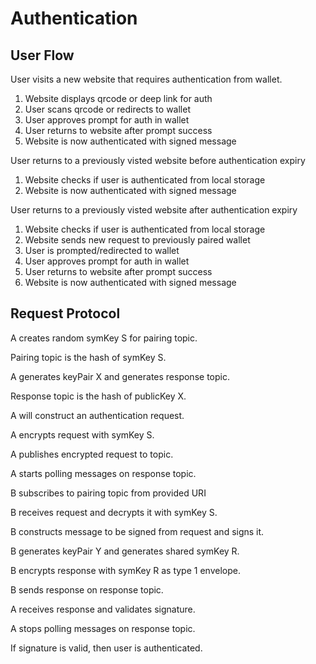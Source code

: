 # Authentication

## User Flow

User visits a new website that requires authentication from wallet.

1. Website displays qrcode or deep link for auth
2. User scans qrcode or redirects to wallet
3. User approves prompt for auth in wallet
4. User returns to website after prompt success
5. Website is now authenticated with signed message

User returns to a previously visted website before authentication expiry

1. Website checks if user is authenticated from local storage
2. Website is now authenticated with signed message

User returns to a previously visted website after authentication expiry

1. Website checks if user is authenticated from local storage
2. Website sends new request to previously paired wallet
3. User is prompted/redirected to wallet
4. User approves prompt for auth in wallet
5. User returns to website after prompt success
6. Website is now authenticated with signed message

## Request Protocol

A creates random symKey S for pairing topic.

Pairing topic is the hash of symKey S.

A generates keyPair X and generates response topic.

Response topic is the hash of publicKey X.

A will construct an authentication request.

A encrypts request with symKey S.

A publishes encrypted request to topic.

A starts polling messages on response topic.

B subscribes to pairing topic from provided URI

B receives request and decrypts it with symKey S.

B constructs message to be signed from request and signs it.

B generates keyPair Y and generates shared symKey R.

B encrypts response with symKey R as type 1 envelope.

B sends response on response topic.

A receives response and validates signature.

A stops polling messages on response topic.

If signature is valid, then user is authenticated.
